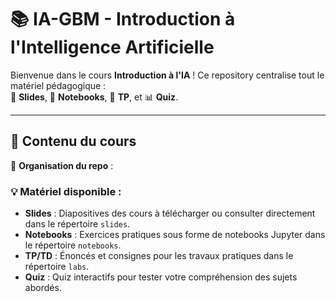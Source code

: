 # 📚 IA-GBM - Introduction à l'Intelligence Artificielle

Bienvenue dans le cours **Introduction à l'IA** ! Ce repository centralise tout le matériel pédagogique :  
📖 **Slides**, 📝 **Notebooks**, 🎯 **TP**, et 📊 **Quiz**.

---

## 📌 Contenu du cours

📂 **Organisation du repo** :

### 💡 **Matériel disponible :**
- **Slides** : Diapositives des cours à télécharger ou consulter directement dans le répertoire `slides`.
- **Notebooks** : Exercices pratiques sous forme de notebooks Jupyter dans le répertoire `notebooks`.
- **TP/TD** : Énoncés et consignes pour les travaux pratiques dans le répertoire `labs`.
- **Quiz** : Quiz interactifs pour tester votre compréhension des sujets abordés.